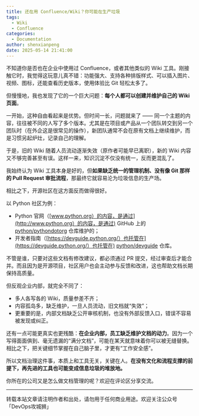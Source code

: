 ```yaml
---
title: 还在用 Confluence/Wiki？你可能在生产垃圾
tags:
  - Wiki
  - Confluence
categories:
  - Documentation
author: shenxianpeng
date: 2025-05-14 21:41:00
---
```



不知道你是否也在企业中使用过 Confluence，或者其他类似的 Wiki 工具。刚接触它时，我觉得这玩意儿真不错：功能强大、支持各种排版样式、可以插入图片、视频、图标，还能查看历史版本，使用体验比 Git 轻松太多了。

但慢慢地，我也发现了它的一个巨大问题：**每个人都可以创建并维护自己的 Wiki 页面**。

一开始，这种自由看起来是优势。但时间一长，问题就来了 —— 同一个主题的内容，往往被不同的人写了多个版本。尤其是在项目或产品从一个团队转交到另一个团队时（在外企这是很常见的操作），新团队通常不会在原有文档上继续维护，而是习惯另起炉灶，记录自己的理解。

于是，旧的 Wiki 随着人员流动逐渐失效（原作者可能早已离职），新的 Wiki 内容又不够完善甚至有误。这样一来，知识沉淀不仅没有统一，反而更混乱了。

我始终认为 Wiki 工具本身是好的，但**如果缺乏统一的管理机制、没有像 Git 那样的 Pull Request 审批流程**，那最终它就容易沦为垃圾信息的生产场。

相比之下，开源社区在这方面反而做得很好。

<!-- more -->

以 Python 社区为例：

* Python 官网（[www.python.org）的内容，是通过](http://www.python.org）的内容，是通过) GitHub 上的 [python/pythondotorg](https://github.com/python/pythondotorg) 仓库维护的；
* 开发者指南（[https://devguide.python.org/）也托管在](https://devguide.python.org/）也托管在) [python/devguide](https://github.com/python/devguide) 仓库。

不管是谁，只要对这些文档有修改建议，都必须通过 PR 提交，经过审查后才能合并。而且因为是开源项目，社区用户也会主动参与反馈和改进，这也帮助文档长期保持高质量。

但反观企业内部，就完全不同了：

* 多人各写各的 Wiki，质量参差不齐；
* 内容孤岛多，缺乏维护，一旦人员流动，旧文档就“失效”；
* 更重要的是，内部文档缺乏公开审核机制，也没有外部反馈入口，错误不容易被发现或纠正。

还有一点可能更真实也更残酷：**在企业内部，员工缺乏维护文档的动力**。因为一个写得面面俱到、毫无遗漏的“满分文档”，可能在某天就意味着你可以被无缝替换。相比之下，把关键细节掌握在自己脑子里，才更有“工作安全感”。

所以文档治理这件事，本质上和工具无关，关键在人。**在没有文化和流程支撑的前提下，再先进的工具也可能变成信息垃圾的堆放地。**

你所在的公司又是怎么做文档管理的呢？欢迎在评论区分享交流。

---

转载本站文章请注明作者和出处，请勿用于任何商业用途。欢迎关注公众号「DevOps攻城狮」
